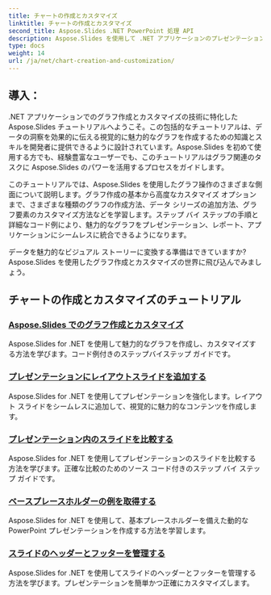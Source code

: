 ```yaml
---
title: チャートの作成とカスタマイズ
linktitle: チャートの作成とカスタマイズ
second_title: Aspose.Slides .NET PowerPoint 処理 API
description: Aspose.Slides を使用して .NET アプリケーションのプレゼンテーション機能を強化します。チャートの作成とカスタマイズに関するチュートリアルを詳しく見て、ステップバイステップのガイドとコード例を確認してください。
type: docs
weight: 14
url: /ja/net/chart-creation-and-customization/
---
```


## 導入：

.NET アプリケーションでのグラフ作成とカスタマイズの技術に特化した Aspose.Slides チュートリアルへようこそ。この包括的なチュートリアルは、データの洞察を効果的に伝える視覚的に魅力的なグラフを作成するための知識とスキルを開発者に提供できるように設計されています。Aspose.Slides を初めて使用する方でも、経験豊富なユーザーでも、このチュートリアルはグラフ関連のタスクに Aspose.Slides のパワーを活用するプロセスをガイドします。

このチュートリアルでは、Aspose.Slides を使用したグラフ操作のさまざまな側面について説明します。グラフ作成の基本から高度なカスタマイズ オプションまで、さまざまな種類のグラフの作成方法、データ シリーズの追加方法、グラフ要素のカスタマイズ方法などを学習します。ステップ バイ ステップの手順と詳細なコード例により、魅力的なグラフをプレゼンテーション、レポート、アプリケーションにシームレスに統合できるようになります。

データを魅力的なビジュアル ストーリーに変換する準備はできていますか? Aspose.Slides を使用したグラフ作成とカスタマイズの世界に飛び込んでみましょう。

## チャートの作成とカスタマイズのチュートリアル
### [Aspose.Slides でのグラフ作成とカスタマイズ](./chart-creation-and-customization/)
Aspose.Slides for .NET を使用して魅力的なグラフを作成し、カスタマイズする方法を学びます。コード例付きのステップバイステップ ガイドです。
### [プレゼンテーションにレイアウトスライドを追加する](./add-layout-slides/)
Aspose.Slides for .NET を使用してプレゼンテーションを強化します。レイアウト スライドをシームレスに追加して、視覚的に魅力的なコンテンツを作成します。
### [プレゼンテーション内のスライドを比較する](./check-slides-comparison/)
Aspose.Slides for .NET を使用してプレゼンテーションのスライドを比較する方法を学びます。正確な比較のためのソース コード付きのステップ バイ ステップ ガイドです。
### [ベースプレースホルダーの例を取得する](./get-base-placeholder-example/)
Aspose.Slides for .NET を使用して、基本プレースホルダーを備えた動的な PowerPoint プレゼンテーションを作成する方法を学習します。
### [スライドのヘッダーとフッターを管理する](./header-footer-manager/)
Aspose.Slides for .NET を使用してスライドのヘッダーとフッターを管理する方法を学びます。プレゼンテーションを簡単かつ正確にカスタマイズします。